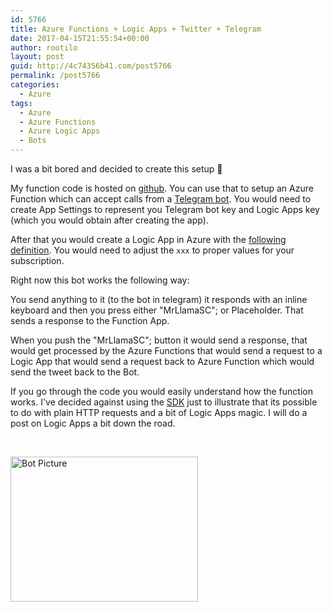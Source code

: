 ```yaml
---
id: 5766
title: Azure Functions + Logic Apps + Twitter + Telegram
date: 2017-04-15T21:55:54+00:00
author: rootilo
layout: post
guid: http://4c74356b41.com/post5766
permalink: /post5766
categories:
  - Azure
tags:
  - Azure
  - Azure Functions
  - Azure Logic Apps
  - Bots
---
```

I was a bit bored and decided to create this setup 🙂

My function code is hosted on [github](https://github.com/4c74356b41/tryh4rder/tree/master/sharpito). You can use that to setup an Azure Function which can accept calls from a [Telegram bot](http://4c74356b41.com/post5712). You would need to create App Settings to represent you Telegram bot key and Logic Apps key (which you would obtain after creating the app).

After that you would create a Logic App in Azure with the [following definition](https://github.com/4c74356b41/tryh4rder/blob/master/logicapp.definition). You would need to adjust the `xxx` to proper values for your subscription.

Right now this bot works the following way:

You send anything to it (to the bot in telegram) it responds with an inline keyboard and then you press either "MrLlamaSC"; or Placeholder. That sends a response to the Function App.

When you push the "MrLlamaSC"; button it would send a response, that would get processed by the Azure Functions that would send a request to a Logic App that would send a request back to Azure Function which would send the tweet back to the Bot.

If you go through the code you would easily understand how the function works. I've decided against using the [SDK](https://github.com/MrRoundRobin/telegram.bot) just to illustrate that its possible to do with plain HTTP requests and a bit of Logic Apps magic. I will do a post on Logic Apps a bit down the road.

&nbsp;

[<img class="alignnone size-medium wp-image-5768" src="http://4c74356b41.com/wp-content/uploads/2017/04/Untitled-300x232.png" alt="Bot Picture" width="300" height="232" srcset="http://4c74356b41.com/wp-content/uploads/2017/04/Untitled-300x232.png 300w, http://4c74356b41.com/wp-content/uploads/2017/04/Untitled-768x594.png 768w, http://4c74356b41.com/wp-content/uploads/2017/04/Untitled.png 973w" sizes="(max-width: 300px) 100vw, 300px" />](http://4c74356b41.com/wp-content/uploads/2017/04/Untitled.png)